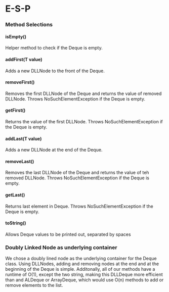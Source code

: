 # E-S-P

### Method Selections
#### isEmpty()
Helper method to check if the Deque is empty.
#### addFirst(T value)
Adds a new DLLNode to the front of the Deque.
#### removeFirst()
Removes the first DLLNode of the Deque and returns the value of removed DLLNode.
Throws NoSuchElementException if the Deque is empty.
#### getFirst()
Returns the value of the first DLLNode.
Throws NoSuchElementException if the Deque is empty.
#### addLast(T value)
Adds a new DLLNode at the end of the Deque.
#### removeLast()
Removes the last DLLNode of the Deque and returns the value of teh removed DLLNode. 
Throws NoSuchElementException if the Deque is empty.
#### getLast()
Returns last element in Deque.
Throws NoSuchElementException if the Deque is empty.
#### toString()
Allows Deque values to be printed out, separated by spaces

### Doubly Linked Node as underlying container
We chose a doubly lined node as the underlying container for the Deque class. Using DLLNodes, adding and removing nodes at the end and at the beginning of the Deque is simple. Additonally, all of our methods have a runtime of O(1), except the two string, making this DLLDeque more efficient than and ALDeque or ArrayDeque, which would use O(n) methods to add or remove elements to the list. 
